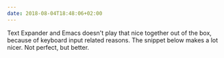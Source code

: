```yaml
---
date: 2018-08-04T18:48:06+02:00
---
```


Text Expander and Emacs doesn't play that nice together out of the box, because of keyboard input related reasons. The snippet below makes a lot nicer. Not perfect, but better. 

<script src="https://gist.github.com/hjertnes/95791c55503e51b6fc0fb4e2fc764d83.js"></script>
